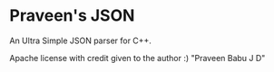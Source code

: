 # Praveen's JSON

An Ultra Simple JSON parser for C++.

Apache license with credit given to the author :) "Praveen Babu J D"
